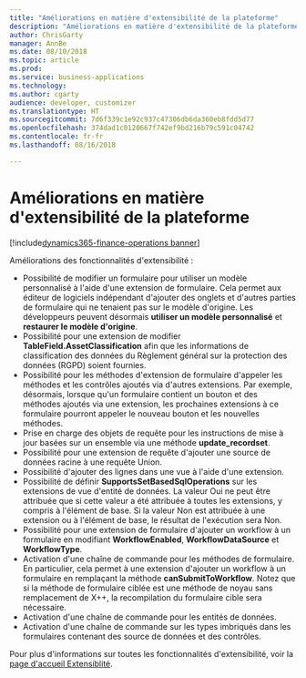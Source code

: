 ```yaml
---
title: "Améliorations en matière d'extensibilité de la plateforme"
description: "Améliorations en matière d'extensibilité de la plateforme"
author: ChrisGarty
manager: AnnBe
ms.date: 08/10/2018
ms.topic: article
ms.prod: 
ms.service: business-applications
ms.technology: 
ms.author: cgarty
audience: developer, customizer
ms.translationtype: HT
ms.sourcegitcommit: 7d6f339c1e92c937c47306db6da360eb8fdd5d77
ms.openlocfilehash: 374dad1c0120667f742ef9bd216b79c591c04742
ms.contentlocale: fr-fr
ms.lasthandoff: 08/16/2018

---
```


# <a name="platform-extensibility-enhancements"></a>Améliorations en matière d'extensibilité de la plateforme

[!include[dynamics365-finance-operations banner](../includes/dynamics365-finance-operations.md)]

Améliorations des fonctionnalités d'extensibilité :
- Possibilité de modifier un formulaire pour utiliser un modèle personnalisé à l'aide d'une extension de formulaire. Cela permet aux éditeur de logiciels indépendant d'ajouter des onglets et d'autres parties de formulaire qui ne tenaient pas sur le modèle d'origine. Les développeurs peuvent désormais **utiliser un modèle personnalisé** et **restaurer le modèle d'origine**.
- Possibilité pour une extension de modifier **TableField.AssetClassification** afin que les informations de classification des données du Règlement général sur la protection des données (RGPD) soient fournies.
- Possibilité pour les méthodes d'extension de formulaire d'appeler les méthodes et les contrôles ajoutés via d'autres extensions. Par exemple, désormais, lorsque qu'un formulaire contient un bouton et des méthodes ajoutés via une extension, les prochaines extensions à ce formulaire pourront appeler le nouveau bouton et les nouvelles méthodes.
- Prise en charge des objets de requête pour les instructions de mise à jour basées sur un ensemble via une méthode **update_recordset**.
- Possibilité pour une extension de requête d'ajouter une source de données racine à une requête Union.
- Possibilité d'ajouter des lignes dans une vue à l'aide d'une extension.
- Possibilité de définir **SupportsSetBasedSqlOperations** sur les extensions de vue d'entité de données. La valeur Oui ne peut être attribuée que si cette valeur a été attribuée à toutes les extensions, y compris à l'élément de base. Si la valeur Non est attribuée à une extension ou à l'élément de base, le résultat de l'exécution sera Non.
- Possibilité pour une extension de formulaire d'ajouter un workflow à un formulaire en modifiant **WorkflowEnabled**, **WorkflowDataSource** et **WorkflowType**.
- Activation d'une chaîne de commande pour les méthodes de formulaire. En particulier, cela permet à une extension d'ajouter un workflow à un formulaire en remplaçant la méthode **canSubmitToWorkflow**. Notez que si la méthode de formulaire ciblée est une méthode de noyau sans remplacement de X++, la recompilation du formulaire cible sera nécessaire. 
- Activation d'une chaîne de commande pour les entités de données.
- Activation d'une chaîne de commande sur les types imbriqués dans les formulaires contenant des source de données et des contrôles.

Pour plus d'informations sur toutes les fonctionnalités d'extensibilité, voir la [page d'accueil Extensiblité](/dynamics365/unified-operations/dev-itpro/extensibility/extensibility-home-page).

